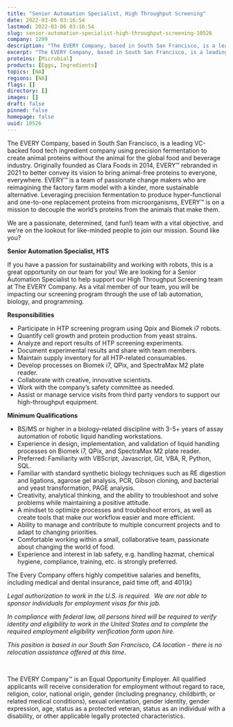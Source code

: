 ```yaml
---
title: "Senior Automation Specialist, High Throughput Screening"
date: 2022-03-06 03:16:54
lastmod: 2022-03-06 03:16:54
slug: senior-automation-specialist-high-throughput-screening-10526
company: 1299
description: "The EVERY Company, based in South San Francisco, is a leading VC-backed food tech ingredient company using precision fermentation to create animal proteins without the animal for the global food and beverage industry. Originally founded as Clara Foods in 2014, EVERY™ rebranded in 2021 to better convey its vision to bring animal-free proteins to everyone, everywhere. EVERY™ is a team of passionate change makers who are reimagining the factory farm model with a kinder, more sustainable alternative."
excerpt: "The EVERY Company, based in South San Francisco, is a leading VC-backed food tech ingredient company using precision fermentation to create animal proteins without the animal for the global food and beverage industry. Originally founded as Clara Foods in 2014, EVERY™ rebranded in 2021 to better convey its vision to bring animal-free proteins to everyone, everywhere. EVERY™ is a team of passionate change makers who are reimagining the factory farm model with a kinder, more sustainable alternative."
proteins: [Microbial]
products: [Eggs, Ingredients]
topics: [NA]
regions: [NA]
flags: []
directory: []
images: []
draft: false
pinned: false
homepage: false
uuid: 10526
---
```

<p>The EVERY Company, based in South San Francisco, is a leading VC-backed food tech ingredient company using precision fermentation to create animal proteins without the animal for the global food and beverage industry. Originally founded as Clara Foods in 2014, EVERY™ rebranded in 2021 to better convey its vision to bring animal-free proteins to everyone, everywhere. EVERY™ is a team of passionate change makers who are reimagining the factory farm model with a kinder, more sustainable alternative. Leveraging precision fermentation to produce hyper-functional and one-to-one replacement proteins from microorganisms, EVERY™ is on a mission to decouple the world’s proteins from the animals that make them.</p>
<p>We are a passionate, determined, (and fun!) team with a vital objective, and we're on the lookout for like-minded people to join our mission. Sound like you?</p>
<p><strong>Senior Automation Specialist, HTS</strong></p>
<p>If you have a passion for sustainability and working with robots, this is a great opportunity on our team for you! We are looking for a Senior Automation Specialist to help support our High Throughput Screening team at The EVERY Company. As a vital member of our team, you will be impacting our screening program through the use of lab automation, biology, and programming. </p>
<p><strong>Responsibilities</strong></p>
<ul>
<li>Participate in HTP screening program using Qpix and Biomek i7 robots.</li>
<li>Quantify cell growth and protein production from yeast strains.</li>
<li>Analyze and report results of HTP screening experiments.</li>
<li>Document experimental results and share with team members.</li>
<li>Maintain supply inventory for all HTP-related consumables.</li>
<li>Develop processes on Biomek i7, QPix, and SpectraMax M2 plate reader.  </li>
<li>Collaborate with creative, innovative scientists.</li>
<li>Work with the company’s safety committee as needed.</li>
<li>Assist or manage service visits from third party vendors to support our high-throughput equipment. </li>
</ul>
<p><strong>Minimum Qualifications</strong></p>
<ul>
<li>BS/MS or higher in a biology-related discipline with 3-5+ years of assay automation of robotic liquid handling workstations.</li>
<li>Experience in design, implementation, and validation of liquid handling processes on Biomek i7, QPix, and SpectraMax M2 plate reader.  </li>
<li>Preferred: Familiarity with VBScript, Javascript, Git, VBA, R, Python, SQL.</li>
<li>Familiar with standard synthetic biology techniques such as RE digestion and ligations, agarose gel analysis, PCR, Gibson cloning, and bacterial and yeast transformation, PAGE analysis.</li>
<li>Creativity, analytical thinking, and the ability to troubleshoot and solve problems while maintaining a positive attitude.</li>
<li>A mindset to optimize processes and troubleshoot errors, as well as create tools that make our workflow easier and more efficient.</li>
<li>Ability to manage and contribute to multiple concurrent projects and to adapt to changing priorities.</li>
<li>Comfortable working within a small, collaborative team, passionate about changing the world of food.</li>
<li>Experience and interest in lab safety, e.g. handling hazmat, chemical hygiene, compliance, training, etc. is strongly preferred.</li>
</ul>
<p>The Every Company offers highly competitive salaries and benefits, including medical and dental insurance, paid time off, and 401(k) </p>
<p><em>Legal authorization to work in the U.S. is required.  We are not able to sponsor individuals for employment visas for this job.  </em></p>
<p><em>In compliance with federal law, all persons hired will be required to verify identity and eligibility to work in the United States and to complete the required employment eligibility verification form upon hire.  </em></p>
<p><em>This position is based in our South San Francisco, CA location - there is no relocation assistance offered at this time. </em></p>
<p><em> </em></p>
<p>The EVERY Company™ is an Equal Opportunity Employer. All qualified applicants will receive consideration for employment without regard to race, religion, color, national origin, gender (including pregnancy, childbirth, or related medical conditions), sexual orientation, gender identity, gender expression, age, status as a protected veteran, status as an individual with a disability, or other applicable legally protected characteristics.</p>
